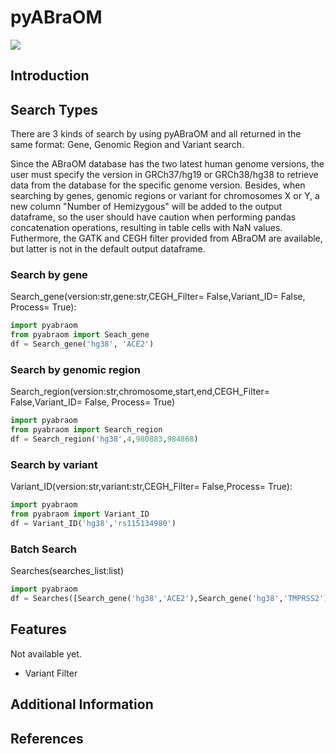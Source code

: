 # pyABraOM

![](https://img.shields.io/badge/python-v1.x-purple)

## Introduction


## Search Types

   There are 3 kinds of search by using pyABraOM and all returned in the same format: Gene, Genomic Region and Variant search.
   
   Since the ABraOM database has the two latest human genome versions, the user must specify the version in GRCh37/hg19 or GRCh38/hg38 to retrieve data from the database for the specific genome version. Besides, when searching by  genes, genomic regions or variant for chromosomes X or Y, a new column "Number of Hemizygous" will be added to the output dataframe, so the user should have caution when performing pandas concatenation operations, resulting in table cells with NaN values. Futhermore, the GATK and CEGH filter provided from ABraOM are available, but latter is not in the default output dataframe.
   
   
### Search by gene

Search_gene(version:str,gene:str,CEGH_Filter= False,Variant_ID= False, Process= True):

```python
import pyabraom
from pyabraom import Seach_gene
df = Search_gene('hg38', 'ACE2')
```
### Search by  genomic region

Search_region(version:str,chromosome,start,end,CEGH_Filter= False,Variant_ID= False, Process= True)

```python
import pyabraom
from pyabraom import Search_region
df = Search_region('hg38',4,980883,984868)
```

### Search by  variant

Variant_ID(version:str,variant:str,CEGH_Filter= False,Process= True):

```python
import pyabraom
from pyabraom import Variant_ID
df = Variant_ID('hg38','rs115134980')
```

### Batch Search 

Searches(searches_list:list)

```python
import pyabraom
df = Searches([Search_gene('hg38','ACE2'),Search_gene('hg38','TMPRSS2')])
```
## Features

Not available yet.
* Variant Filter

## Additional Information

## References

```
